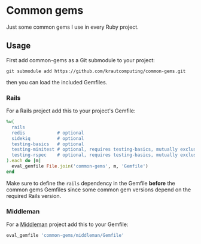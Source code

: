 # Common gems

Just some common gems I use in every Ruby project.

## Usage

First add common-gems as a Git submodule to your project:

```
git submodule add https://github.com/krautcomputing/common-gems.git
```

then you can load the included Gemfiles.

### Rails

For a Rails project add this to your project's Gemfile:

```ruby
%w(
  rails
  redis            # optional
  sidekiq          # optional
  testing-basics   # optional
  testing-minitest # optional, requires testing-basics, mutually exclusive with testing-rspec
  testing-rspec    # optional, requires testing-basics, mutually exclusive with testing-minitest
).each do |m|
  eval_gemfile File.join('common-gems', m, 'Gemfile')
end
```

Make sure to define the `rails` dependency in the Gemfile **before** the common gems Gemfiles since some common gem versions depend on the required Rails version.

### Middleman

For a [Middleman](http://middlemanapp.com/) project add this to your Gemfile:

```ruby
eval_gemfile 'common-gems/middleman/Gemfile'
```
